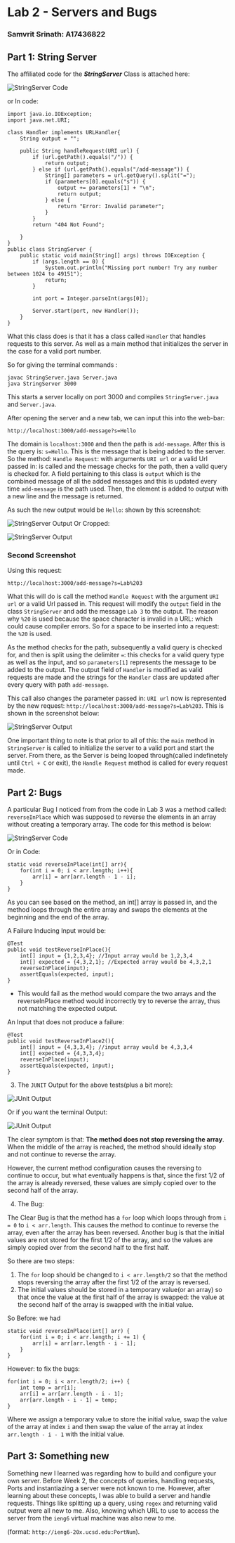 # Lab 2 - Servers and Bugs
### Samvrit Srinath: A17436822

## **Part 1**: String Server

The affiliated code for the ***StringServer*** Class is attached here: 

![StringServer Code](./images/StringServer1.png)

or In code: 

	import java.io.IOException;
	import java.net.URI;

	class Handler implements URLHandler{
		String output = "";

		public String handleRequest(URI url) {
			if (url.getPath().equals("/")) {
				return output;
			} else if (url.getPath().equals("/add-message")) {
				String[] parameters = url.getQuery().split("=");
				if (parameters[0].equals("s")) {
					output += parameters[1] + "\n";
					return output;
				} else {
					return "Error: Invalid parameter";
				}
			}
			return "404 Not Found";

		}
	}
	public class StringServer {
		public static void main(String[] args) throws IOException {
			if (args.length == 0) {
				System.out.println("Missing port number! Try any number between 1024 to 49151");
				return;
			}

			int port = Integer.parseInt(args[0]);

			Server.start(port, new Handler());
		}
	}


What this class does is that it has a class called `Handler` that handles requests to this server. As well as a main method that initializes the server in the case for a valid port number.  

So for giving the terminal commands :

	javac StringServer.java Server.java
	java StringServer 3000

This starts a server locally on port 3000 and compiles `StringServer.java` and `Server.java`.

After opening the server and a new tab, we can input this into the web-bar:

`http://localhost:3000/add-message?s=Hello`

The domain is `localhost:3000` and then the path is `add-message`. After this is the query is: `s=Hello`. This is the message that is being added to the server. So the method: `Handle Request`: with arguments `URI url` or a valid Url passed in: is called and the message checks for the path, then a valid query is checked for. A field pertaining to this class is `output` which is the combined message of all the added messages and this is updated every time `add-message` is the path used. Then, the element is added to output with a new line and the message is returned. 

As such the new output would be `Hello`: shown by this screenshot:

![StringServer Output](./images/Output1.png)
Or Cropped:

![StringServer Output](./images/Output1_Closeup.png)

### Second Screenshot

Using this request:

`http://localhost:3000/add-message?s=Lab%203`

What this will do is call the method `Handle Request` with the argument `URI url` or a valid Url passed in.
This request will modify the `output` field in the class `StringServer` and add the message `Lab 3` to the output. The reason why `%20` is used because the space character is invalid in a URL: which could cause compiler errors. So for a space to be inserted into a request: the `%20` is used.

As the method checks for the path, subsequently a valid query is checked for, and then is split using the delimiter `=`: this checks for a valid query type as well as the input, and so `parameters[1]` represents the message to be added to the output. The output field of `Handler` is modified as valid requests are made and the strings for the `Handler` class are updated after every query with path `add-message`.

This call also changes the parameter passed in: `URI url` now is represented by the new request: 
`http://localhost:3000/add-message?s=Lab%203`. This is shown in the screenshot below:

![StringServer Output](./images/Output2_Cropped.png)

One important thing to note is that prior to all of this: the `main` method in `StringServer` is called to initialize the server to a valid port and start the server. From there, as the Server is being looped through(called indefinetely until `Ctrl + C` or exit), the `Handle Request` method is called for every request made. 

## **Part 2**: Bugs

A particular Bug I noticed from from the code in Lab 3 was a method called: `reverseInPlace` which was supposed to reverse the elements in an array without creating a temporary array. The code for this method is below: 

![StringServer Code](./images/Bug_Prog.png)

Or in Code:

	static void reverseInPlace(int[] arr){
		for(int i = 0; i < arr.length; i++){
			arr[i] = arr[arr.length - 1 - i];
		}
	}

As you can see based on the method, an int[] array is passed in, and the method loops through the entire array and swaps the elements at the beginning and the end of the array. 

A Failure Inducing Input would be: 

	@Test
	public void testReverseInPlace(){
		int[] input = {1,2,3,4}; //Input array would be 1,2,3,4
		int[] expected = {4,3,2,1}; //Expected array would be 4,3,2,1
		reverseInPlace(input);
		assertEquals(expected, input);
	}

- This would fail as the method would compare the two arrays and the reverseInPlace method would incorrectly try to reverse the array, thus not matching the expected output.

An Input that does not produce a failure: 


	@Test
	public void testReverseInPlace2(){
		int[] input = {4,3,3,4}; //input array would be 4,3,3,4
		int[] expected = {4,3,3,4};
		reverseInPlace(input);
		assertEquals(expected, input);
	}

3. The `JUNIT` Output for the above tests(plus a bit more):

![JUnit Output](./images/Tests_VS.png)

Or if you want the terminal Output:

![JUnit Output](./images/Tests_Terminal.png)

The clear symptom is that: **The method does not stop reversing the array**. When the middle of the array is reached, the method should ideally stop and not continue to reverse the array. 

However, the current method configuration causes the reversing to continue to occur, but what eventually happens is that, since the first 1/2 of the array is already reversed, these values are simply copied over to the second half of the array.


4. The Bug:

The Clear Bug is that the method has a `for` loop which loops through from `i = 0` to `i < arr.length`. This causes the method to continue to reverse the array, even after the array has been reversed. Another bug is that the initial values are not stored for the first 1/2 of the array, and so the values are simply copied over from the second half to the first half. 

So there are two steps:

1. The `for` loop should be changed to `i < arr.length/2` so that the method stops reversing the array after the first 1/2 of the array is reversed.
2. The initial values should be stored in a temporary value(or an array) so that once the value at the first half of the array is swapped: the value at the second half of the array is swapped with the initial value. 

So Before: we had

	static void reverseInPlace(int[] arr) {
    	for(int i = 0; i < arr.length; i += 1) {
      		arr[i] = arr[arr.length - i - 1];
    	}
  	}

However: to fix the bugs:

	for(int i = 0; i < arr.length/2; i++) {
		int temp = arr[i];
		arr[i] = arr[arr.length - i - 1];
		arr[arr.length - i - 1] = temp;
    }

Where we assign a temporary value to store the initial value, swap the value of the array at index `i` and then swap the value of the array at index 
`arr.length - i - 1` with the initial value.



## **Part 3**: Something new

Something new I learned was regarding how to build and configure your own server. Before Week 2, the concepts of queries, handling requests, Ports and instantiazing a server were not known to me. However, after learning about these concepts, I was able to build a server and handle requests. Things like splitting up a query, using `regex` and returning valid output were all new to me. Also, knowing which URL to use to access the server from the `ieng6` virtual machine was also new to me.
 
(format: `http://ieng6-20x.ucsd.edu:PortNum`).  


